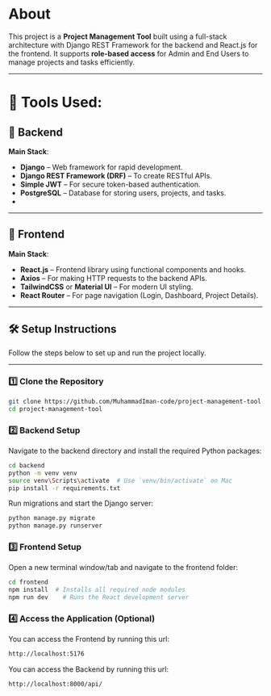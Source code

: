 # About

This project is a **Project Management Tool** built using a full-stack architecture with Django REST Framework for the backend and React.js for the frontend. It supports **role-based access** for Admin and End Users to manage projects and tasks efficiently.

---
# 🚀 Tools Used:
## 🔧 Backend

**Main Stack**:
- **Django** – Web framework for rapid development.
- **Django REST Framework (DRF)** – To create RESTful APIs.
- **Simple JWT** – For secure token-based authentication.
- **PostgreSQL** – Database for storing users, projects, and tasks.
- 
---

## 🎨 Frontend

**Main Stack**:
- **React.js** – Frontend library using functional components and hooks.
- **Axios** – For making HTTP requests to the backend APIs.
- **TailwindCSS** or **Material UI** – For modern UI styling.
- **React Router** – For page navigation (Login, Dashboard, Project Details).

---

## 🛠️ Setup Instructions

Follow the steps below to set up and run the project locally.

---

### 1️⃣ Clone the Repository

```bash
git clone https://github.com/MuhammadIman-code/project-management-tool.git
cd project-management-tool
```

### 2️⃣ Backend Setup

Navigate to the backend directory and install the required Python packages:

```bash
cd backend
python -m venv venv
source venv\Scripts\activate  # Use `venv/bin/activate` on Mac
pip install -r requirements.txt
```

Run migrations and start the Django server:

```bash
python manage.py migrate
python manage.py runserver
```

### 3️⃣ Frontend Setup

Open a new terminal window/tab and navigate to the frontend folder:

```bash
cd frontend
npm install  # Installs all required node modules
npm run dev    # Runs the React development server
```

### 4️⃣ Access the Application (Optional)

You can access the Frontend by running this url:
```bash
http://localhost:5176
```

You can access the Backend by running this url:
```bash
http://localhost:8000/api/
```
